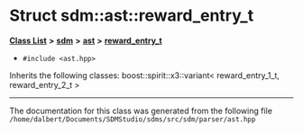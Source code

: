 
<NavBar active_item_id="2"/>

# Struct sdm::ast::reward\_entry\_t


[**Class List**](annotated.md) **>** [**sdm**](namespacesdm.md) **>** [**ast**](namespacesdm_1_1ast.md) **>** [**reward\_entry\_t**](structsdm_1_1ast_1_1reward__entry__t.md)





* `#include <ast.hpp>`



Inherits the following classes: boost::spirit::x3::variant< reward_entry_1_t, reward_entry_2_t >





















------------------------------
The documentation for this class was generated from the following file `/home/dalbert/Documents/SDMStudio/sdms/src/sdm/parser/ast.hpp`